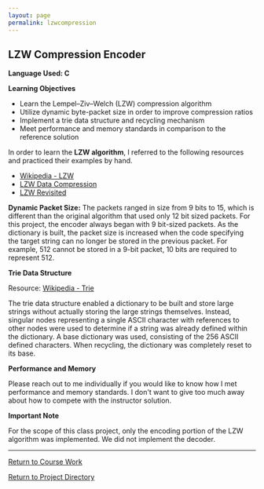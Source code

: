 ```yaml
---
layout: page
permalink: lzwcompression
---
```


**LZW Compression Encoder**
--------------

**Language Used: C**

**Learning Objectives**

* Learn the Lempel–Ziv–Welch (LZW) compression algorithm
* Utilize dynamic byte-packet size in order to improve compression ratios
* Implement a trie data structure and recycling mechanism
* Meet performance and memory standards in comparison to the reference solution

In order to learn the **LZW algorithm**, I referred to the following resources and practiced their examples by hand.
* [Wikipedia - LZW](https://en.wikipedia.org/wiki/Lempel%E2%80%93Ziv%E2%80%93Welch)
* [LZW Data Compression](http://marknelson.us/1989/10/01/lzw-data-compression/)
* [LZW Revisited](http://marknelson.us/2011/11/08/lzw-revisited/)

**Dynamic Packet Size:**
The packets ranged in size from 9 bits to 15, which is different than the original algorithm that used only 12 bit sized packets. For this project, the encoder always began with 9 bit-sized packets. As the dictionary is built, the packet size is increased when the code specifying the target string can no longer be stored in the previous packet. For example, 512 cannot be stored in a 9-bit packet, 10 bits are required to represent 512.

**Trie Data Structure**

Resource: [Wikipedia - Trie](https://en.wikipedia.org/wiki/Trie)

The trie data structure enabled a dictionary to be built and store large strings without actually storing the large strings themselves. Instead, singular nodes representing a single ASCII character with references to other nodes were used to determine if a string was already defined within the dictionary. A base dictionary was used, consisting of the 256 ASCII defined characters. When recycling, the dictionary was completely reset to its base.

**Performance and Memory**

Please reach out to me individually if you would like to know how I met performance and memory standards. I don't want to give too much away about how to compete with the instructor solution.

**Important Note**

For the scope of this class project, only the encoding portion of the LZW algorithm was implemented. We did not implement the decoder.

----------

[Return to Course Work](https://jonscott20.github.io/course_work/)

[Return to Project Directory](https://jonscott20.github.io/project_directory/)
